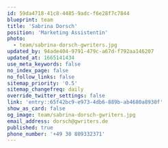 ```yaml
---
id: 59da4718-41c8-4485-9adc-f6e28f7c7844
blueprint: team
title: 'Sabrina Dorsch'
position: 'Marketing Assistentin'
photo:
  - team/sabrina-dorsch-gwriters.jpg
updated_by: 94ade404-9791-479c-a67d-f792aa146207
updated_at: 1665141434
use_meta_keywords: false
no_index_page: false
no_follow_links: false
sitemap_priority: '0.5'
sitemap_changefreq: daily
override_twitter_settings: false
link: 'entry::65f42bc9-e973-4db6-889b-ab4680a8930f'
show_as_card: false
og_image: team/sabrina-dorsch-gwriters.jpg
email_address: dorsch@gwriters.de
published: true
phone_number: '+49 30 809332371'
---
```

